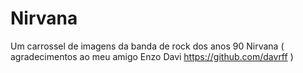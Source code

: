 # Nirvana
Um carrossel de imagens da banda de rock dos anos 90 Nirvana ( agradecimentos ao meu amigo Enzo Davi https://github.com/davrff )
